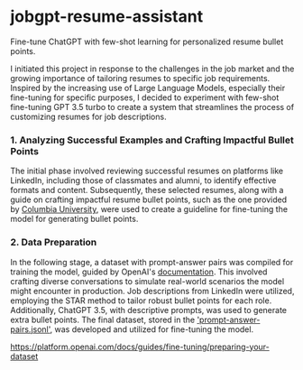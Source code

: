 # jobgpt-resume-assistant
Fine-tune ChatGPT with few-shot learning for personalized resume bullet points. 

I initiated this project in response to the challenges in the job market and the growing importance of tailoring resumes to specific job requirements. Inspired by the increasing use of Large Language Models, especially their fine-tuning for specific purposes, I decided to experiment with few-shot fine-tuning GPT 3.5 turbo to create a system that streamlines the process of customizing resumes for job descriptions.

### 1. Analyzing Successful Examples and Crafting Impactful Bullet Points
The initial phase involved reviewing successful resumes on platforms like LinkedIn, including those of classmates and alumni, to identify effective formats and content. Subsequently, these selected resumes, along with a guide on crafting impactful resume bullet points, such as the one provided by [Columbia University](https://www.careereducation.columbia.edu/resources/resumes-impact-creating-strong-bullet-points), were used to create a guideline for fine-tuning the model for generating bullet points.

### 2. Data Preparation
In the following stage, a dataset with prompt-answer pairs was compiled for training the model, guided by OpenAI's [documentation](https://platform.openai.com/docs/guides/fine-tuning/preparing-your-dataset). This involved crafting diverse conversations to simulate real-world scenarios the model might encounter in production. Job descriptions from LinkedIn were utilized, employing the STAR method to tailor robust bullet points for each role. Additionally, ChatGPT 3.5, with descriptive prompts, was used to generate extra bullet points. The final dataset, stored in the ['prompt-answer-pairs.jsonl'](https://github.com/rashmishreev/jobgpt-resume-assistant/blob/main/prompt-answer-pairs.jsonl), was developed and utilized for fine-tuning the model.

https://platform.openai.com/docs/guides/fine-tuning/preparing-your-dataset
